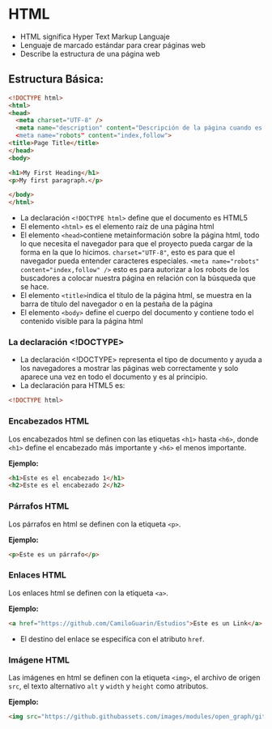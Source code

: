 # HTML
- HTML significa Hyper Text Markup Languaje
- Lenguaje de marcado estándar para crear páginas web
- Describe la estructura de una página web
## Estructura Básica:
```html
<!DOCTYPE html>
<html>
<head>
  <meta charset="UTF-8" />
  <meta name="description" content="Descripción de la página cuando es buscada en el navegador />
  <meta name="robots" content="index,follow">                               
<title>Page Title</title>
</head>
<body>

<h1>My First Heading</h1>
<p>My first paragraph.</p>

</body>
</html>
```
- La declaración ```<!DOCTYPE html>``` define que el documento es HTML5
- El elemento ```<html>``` es el elemento raíz de una página html
- El elemento ```<head>```contiene metainformación sobre la página html, todo lo que necesita el navegador para que el proyecto pueda cargar de la forma en la que lo hicimos. `charset="UTF-8"`, esto es para que el navegador pueda entender caracteres especiales. `<meta name="robots" content="index,follow" />` esto es para autorizar a los robots de los buscadores a colocar nuestra página en relación con la búsqueda que se hace.
- El elemento ```<title>```indica el título de la página html, se muestra en la barra de título del navegador o en la pestaña de la página
- El elemento ```<body>``` define el cuerpo del documento y contiene todo el contenido visible para la página html
### La declaración <!DOCTYPE>
* La declaración <!DOCTYPE> representa el tipo de documento y ayuda a los navegadores a mostrar las páginas web correctamente y solo aparece una vez en todo el documento y es al principio.
* La declaración para HTML5 es:
```html
<!DOCTYPE html>
```

### Encabezados HTML
Los encabezados html se definen con las etiquetas ```<h1>``` hasta ```<h6>```, donde ```<h1>``` define el encabezado más importante y ```<h6>``` el menos importante.

**Ejemplo:**
  ```html
  <h1>Este es el encabezado 1</h1>
  <h2>Este es el encabezado 2</h2>
  ```
### Párrafos HTML
Los párrafos en html se definen con la etiqueta ```<p>```.

**Ejemplo:**
  ```html
  <p>Este es un párrafo</p>
  ```
### Enlaces HTML
Los enlaces html se definen con la etiqueta ```<a>```.

**Ejemplo:**
  ```html
  <a href="https://github.com/CamiloGuarin/Estudios">Este es un Link</a>
  ```
- El destino del enlace se especifíca con el atributo ```href```.
### Imágene HTML
Las imágenes en html se definen con la etiqueta ```<img>```, el archivo de origen ```src```, el texto alternativo ```alt``` y ```width``` y ```height``` como atributos.

**Ejemplo:**
```html
<img src="https://github.githubassets.com/images/modules/open_graph/github-octocat.png" alt="github.com" width="120" height="170">

